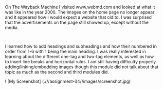 <p> On The Wayback Machine I visited www.webmd.com and looked at what it was like in the year 2000. The images on the home page no longer appear and it appeared how I would expect a website that old to. I was surprised that the advertisements on the page still showed up, except without the media. </p>
<br />
<p> I learned how to add headings and subheadings and how their numbered in order from 1-6 with 1 being the main heading. I was really interested in learning about the different one-tag and two-tag elements, as well as how to insert line breaks and horizontal rules. I am still having difficulty properly adding/linking/embedding images though this module did not talk about that topic as much as the second and third modules did. </p>
! [My Screenshot] (.///assignment-04//images/screenshot.jpg)
